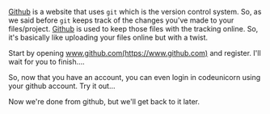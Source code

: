 [Github](https://www.github.com) is a website that uses `git` which is the version control system. So, as we said before `git` keeps track of the changes you've made to your files/project. [Github](https://www.github.com) is used to keep those files with the tracking online. So, it's basically like uploading your files online but with a twist.

Start by opening www.github.com(https://www.github.com) and register. I'll wait for you to finish....

So, now that you have an account, you can even login in codeunicorn using your github account. Try it out...

Now we're done from github, but we'll get back to it later.
